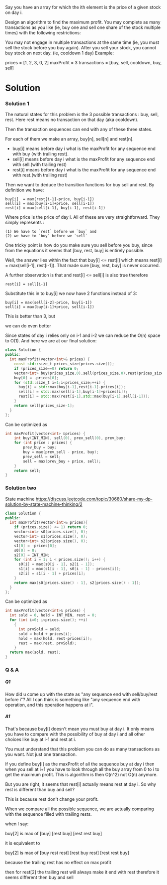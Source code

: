 Say you have an array for which the ith element is the price of a given stock on day i.

Design an algorithm to find the maximum profit. You may complete as many transactions as you like (ie, buy one and sell one share of the stock multiple times) with the following restrictions:

You may not engage in multiple transactions at the same time (ie, you must sell the stock before you buy again).
After you sell your stock, you cannot buy stock on next day. (ie, cooldown 1 day)
Example:

prices = [1, 2, 3, 0, 2]
maxProfit = 3
transactions = [buy, sell, cooldown, buy, sell]

# Solution


### Solution 1

The natural states for this problem is the 3 possible transactions : buy, sell, rest. Here rest means no transaction on that day (aka cooldown).

Then the transaction sequences can end with any of these three states.

For each of them we make an array, buy[n], sell[n] and rest[n].
  
* buy[i] means before day i what is the maxProfit for any sequence end with buy (with trailing rest).
* sell[i] means before day i what is the maxProfit for any sequence end with sell.(with trailing rest)
* rest[i] means before day i what is the maxProfit for any sequence end with rest.(with trailing rest)

Then we want to deduce the transition functions for buy sell and rest. By definition we have:

```
buy[i]  = max(rest[i-1]-price, buy[i-1]) 
sell[i] = max(buy[i-1]+price, sell[i-1])
rest[i] = max(sell[i-1], buy[i-1], rest[i-1])
```

Where price is the price of day i. All of these are very straightforward. They simply represents :

```
(1) We have to `rest` before we `buy` and 
(2) we have to `buy` before we `sell`
```

One tricky point is how do you make sure you sell before you buy, since from the equations it seems that [buy, rest, buy] is entirely possible.

Well, the answer lies within the fact that buy[i] <= rest[i] which means rest[i] = max(sell[i-1], rest[i-1]). That made sure [buy, rest, buy] is never occurred.

A further observation is that and rest[i] <= sell[i] is also true therefore

```
rest[i] = sell[i-1]
```

Substitute this in to buy[i] we now have 2 functions instead of 3:

```
buy[i] = max(sell[i-2]-price, buy[i-1])
sell[i] = max(buy[i-1]+price, sell[i-1])
```

This is better than 3, but

we can do even better

Since states of day i relies only on i-1 and i-2 we can reduce the O(n) space to O(1). And here we are at our final solution:

```cpp
class Solution {
public:
  int maxProfit(vector<int>& prices) {
    const std::size_t prices_size(prices.size());
    if (prices_size==0) return 0;
    vector<int> buy(prices_size,0),sell(prices_size,0),rest(prices_size,0);
    buy[0] = -prices[0];
    for (std::size_t i=1;i<prices_size;++i) {
      buy[i] = std::max(buy[i-1],rest[i-1]-prices[i]);
      sell[i] = std::max(sell[i-1],buy[i-1]+prices[i]);
      rest[i] = std::max(rest[i-1],std::max(buy[i-1],sell[i-1]));
    }
    return sell[prices_size-1];
  }
};
```

Can be optimized as


```cpp
int maxProfit(vector<int> &prices) {
    int buy(INT_MIN), sell(0), prev_sell(0), prev_buy;
    for (int price : prices) {
        prev_buy = buy;
        buy = max(prev_sell - price, buy);
        prev_sell = sell;
        sell = max(prev_buy + price, sell);
    }
    return sell;
}
```

### Solution two 
State machine
https://discuss.leetcode.com/topic/30680/share-my-dp-solution-by-state-machine-thinking/2

```cpp
class Solution {
public:
  int maxProfit(vector<int>& prices){
    if (prices.size() <= 1) return 0;
    vector<int> s0(prices.size(), 0);
    vector<int> s1(prices.size(), 0);
    vector<int> s2(prices.size(), 0);
    s1[0] = -prices[0];
    s0[0] = 0;
    s2[0] = INT_MIN;
    for (int i = 1; i < prices.size(); i++) {
      s0[i] = max(s0[i - 1], s2[i - 1]);
      s1[i] = max(s1[i - 1], s0[i - 1] - prices[i]);
      s2[i] = s1[i - 1] + prices[i];
    }
    return max(s0[prices.size() - 1], s2[prices.size() - 1]);
  }
};
```
Can be optimized as

```cpp
int maxProfit(vector<int>& prices) {
  int sold = 0, hold = INT_MIN, rest = 0;
  for (int i=0; i<prices.size(); ++i)
    {
      int prvSold = sold;
      sold = hold + prices[i];
      hold = max(hold, rest-prices[i]);
      rest = max(rest, prvSold);
    }
  return max(sold, rest);
}
```

### Q & A

##### Q1 
How did u come up with the state as "any sequence end with sell/buy/rest before i"? All I can think is something like
"any sequence end with operation, and this operation happens at i".

##### A1
That's because buy[i] doesn't mean you must buy at day i. It only means you have to compare with the possibility of buy at day i and all other choices like buy at i-1 and rest at i.

You must understand that this problem you can do as many transactions as you want. Not just one transaction.

If you define buy[i] as the maxProfit of all the sequence buy at day i then when you sell at i+1 you have to look through all the buy array from 0 to i to get the maximum profit. This is algorithm is then O(n^2) not O(n) anymore.

But you are right, it seems that rest[i] actually means rest at day i. So why rest is different than buy and sell?

This is because rest don't change your profit.

When we compare all the possible sequence, we are actually comparing with the sequence filled with trailing rests.

when I say:

buy[2] is max of [buy] [rest buy] [rest rest buy]

it is equivalent to

buy[2] is max of [buy rest rest] [rest buy rest] [rest rest buy]

because the trailing rest has no effect on max profit

then for rest[2] the trailing rest will always make it end with rest therefore it seems different then buy and sell
